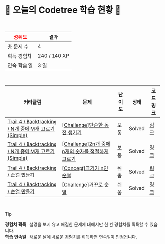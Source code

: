 # 🌲 오늘의 Codetree 학습 현황 🌲

<br />

| <span style="color:red;display:block;text-align:center;"> **성취도**</span> | 결과 |
|---|---|
| 총 문제 수 | 4 |
| 획득 경험치 | 240 / 140 XP |
| 연속 학습 일 | 3 일 |

<br />

|커리큘럼|문제|난이도|상태|코드 링크|
|---|---|---|---|---|
|[Trail 4 / Backtracking / N개 중에 M개 고르기(Simple)](https://https://en.codetree.ai/trail-info/intermediate-low/)|[[Challenge]단순한 동전 챙기기](https://https://en.codetree.ai/trails/complete/curated-cards/challenge-collect-coins-easy/)|보통|Solved|[링크](https://github.com/erhayer/codetree-TILs/blob/main/250107/%EB%8B%A8%EC%88%9C%ED%95%9C%20%EB%8F%99%EC%A0%84%20%EC%B1%99%EA%B8%B0%EA%B8%B0/collect-coins-easy.java)|
|[Trail 4 / Backtracking / N개 중에 M개 고르기(Simple)](https://https://en.codetree.ai/trail-info/intermediate-low/)|[[Challenge]2n개 중에 n개의 숫자를 적절하게 고르기](https://https://en.codetree.ai/trails/complete/curated-cards/challenge-choose-n-out-of-2n-properly/)|보통|Solved|[링크](https://github.com/erhayer/codetree-TILs/blob/main/250107/2n%EA%B0%9C%20%EC%A4%91%EC%97%90%20n%EA%B0%9C%EC%9D%98%20%EC%88%AB%EC%9E%90%EB%A5%BC%20%EC%A0%81%EC%A0%88%ED%95%98%EA%B2%8C%20%EA%B3%A0%EB%A5%B4%EA%B8%B0/choose-n-out-of-2n-properly.java)|
|[Trail 4 / Backtracking / 순열 만들기](https://https://en.codetree.ai/trail-info/intermediate-low/)|[[Concept]크기가 n인 순열](https://https://en.codetree.ai/trails/complete/curated-cards/intro-n-permutation/)|쉬움|Solved|[링크](https://github.com/erhayer/codetree-TILs/blob/main/250107/%ED%81%AC%EA%B8%B0%EA%B0%80%20n%EC%9D%B8%20%EC%88%9C%EC%97%B4/n-permutation.java)|
|[Trail 4 / Backtracking / 순열 만들기](https://https://en.codetree.ai/trail-info/intermediate-low/)|[[Challenge]거꾸로 순열](https://https://en.codetree.ai/trails/complete/curated-cards/challenge-backward-permutation/)|쉬움|Solved|[링크](https://github.com/erhayer/codetree-TILs/blob/main/250107/%EA%B1%B0%EA%BE%B8%EB%A1%9C%20%EC%88%9C%EC%97%B4/backward-permutation.java)|


<br />

> [!TIP]
> **경험치 획득** : 설명을 보지 않고 해결한 문제에 대해서만 한 번 경험치를 획득할 수 있습니다.  
> **학습 연속일** : 새로운 날에 새로운 경험치를 획득하면 연속일이 인정됩니다.

